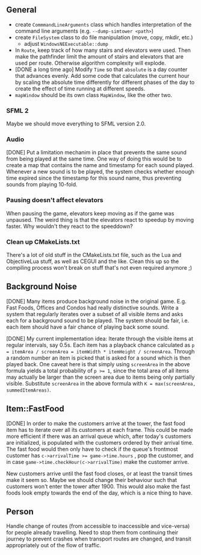 General
-------

- create `CommmandLineArguments` class which handles interpretation of the command line arguments
  (e.g. `--dump-simtower <path>`)
- create `FileSystem` class to do file manipulation (move, copy, mkdir, etc.)
	- adjust `WindowsNEExecutable::dump`
- In `Route`, keep track of how many stairs and elevators were used. Then make the pathfinder limit
  the amount of stairs and elevators that are used per route. Otherwise algorithm complexity will
  explode.
- [DONE a long time ago] Modify `Time` so that `absolute` is a day counter that advances evenly. Add some code that
  calculates the current hour by scaling the absolute time differently for different phases of the
  day to create the effect of time running at different speeds.
- `mapWindow` should be its own class `MapWindow`, like the other two.


### SFML 2
Maybe we should move everything to SFML version 2.0.

### Audio
[DONE] Put a limitation mechanim in place that prevents the same sound from being played at the same time. One way of doing this would be to create a map that contains the name and timestamp for each sound played. Whenever a new sound is to be played, the system checks whether enough time expired since the timestamp for this sound name, thus preventing sounds from playing 10-fold.

### Pausing doesn't affect elevators
When pausing the game, elevators keep moving as if the game was unpaused. The weird thing is that the elevators react to speedup by moving faster. Why wouldn't they react to the speeddown?

### Clean up CMakeLists.txt
There's a lot of old stuff in the CMakeLists.txt file, such as the Lua and ObjectiveLua stuff, as well as CEGUI and the like. Clean this up so the compiling process won't break on stuff that's not even required anymore ;)


Background Noise
----------------
[DONE] Many items produce background noise in the original game. E.g. Fast Foods, Offices and Condos had really distinctive sounds. Write a system that regularly iterates over a subset of all visible items and asks each for a background sound to be played. The system should be fair, i.e. each item should have a fair chance of playing back some sound.

[DONE] My current implementation idea: Iterate through the visible items at regular intervals, say 0.5s. Each item has a playback chance calculated as `p = itemArea / screenArea = itemWidth * itemHeight / screenArea`. Through a random number an item is picked that is asked for a sound which is then played back. One caveat here is that simply using `screenArea` in the above formula yields a total probability of `p >= 1`, since the total area of all items may actually be larger than the screen area due to items being only partially visible. Substitute `screenArea` in the above formula with `K = max(screenArea, summedItemAreas)`.


Item::FastFood
--------------
[DONE] In order to make the customers arrive at the tower, the fast food item has to iterate over all its
customers at each frame. This could be made more efficient if there was an arrival queue which,
after today's customers are initialized, is populated with the customers ordered by their arrival
time. The fast food would then only have to check if the queue's frontmost customer has
`c->arrivalTime >= game->time.hours` , pop the customer, and in case
`game->time.checkHour(c->arrivalTime)` make the customer arrive.

New customers arrive until the fast food closes, or at least the transit times make it seem so. Maybe we should change their behaviour such that customers won't enter the tower after 1900. This would also make the fast foods look empty towards the end of the day, which is a nice thing to have.


Person
------
Handle change of routes (from accessible to inaccessible and vice-versa) for 
people already travelling. Need to stop them from continuing their journey 
to prevent crashes when transport routes are changed, and transit appropriately 
out of the flow of traffic.
